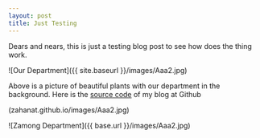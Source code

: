 ```yaml
---
layout: post
title: Just Testing
---
```


Dears and nears, this is just a testing blog post to see how does the thing work.

![Our Department]({{ site.baseurl }}/images/Aaa2.jpg)

Above is a picture of beautiful plants with our department in the background. Here is the [source code](https://github.com/zahanat/zahanat.github.io) of my blog at Github

(zahanat.github.io/images/Aaa2.jpg)

![Zamong Department]({{ base.url }}/images/Aaa2.jpg)
